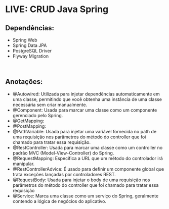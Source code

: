 # LIVE: CRUD Java Spring

## Dependências:

- Spring Web
- Spring Data JPA
- PostgreSQL Driver
- Flyway Migration

<br>

## Anotações:

- @Autowired: Utilizada para injetar dependências automaticamente em uma classe, permitindo que você obtenha uma instância de uma classe necessária sem criar manualmente.
- @Component: Usada para marcar uma classe como um componente gerenciado pelo Spring.
- @GetMapping:
- @PostMapping:
- @PathVariable: Usada para injetar uma variável fornecida no path de uma requisição nos parâmetros do método do controller que foi chamado para tratar essa requisição.
- @RestController: Usada para marcar uma classe como um controller no padrão MVC (Model-View-Controller) do Spring.
- @RequestMapping: Especifica a URL que um método do controlador irá manipular. 
- @RestControllerAdvice:  É usado para definir um componente global que trata exceções lançadas por controladores REST.
- @RequestBody: Usada para injetar o body de uma requisição nos parâmetros do método do controller que foi chamado para tratar essa requisição
- @Service: Marca uma classe como um serviço do Spring, geralmente contendo a lógica de negócios do aplicativo.

<br>


